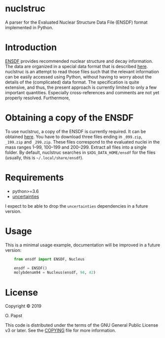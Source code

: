 # nuclstruc

A parser for the Evaluated Nuclear Structure Data File (ENSDF) format implemented in Python.


# Introduction

[ENSDF](https://www.nndc.bnl.gov/ensdf/) provides recommended nuclear structure and decay information.
The data are organized in a special data format that is described [here](https://www.nndc.bnl.gov/nndcscr/documents/ensdf/ensdf-manual.pdf).
nuclstruc is an attempt to read those files such that the relevant information can be easily accessed using Python,
without having to worry about the details of the (complicated) data format.
The specification is quite extensive, and thus, the present approach is currently limited to only a few important quantities.
Especially cross-references and comments are not yet properly resolved.
Furthermore, 


# Obtaining a copy of the ENSDF

To use nuclstruc, a copy of the ENSDF is currently required.
It can be obtained [here](https://www.nndc.bnl.gov/ensarchivals/).
You have to download three files ending in `_099.zip`, `_199.zip` and `_299.zip`.
These files correspond to the evaluated nuclei in the mass ranges 1–99, 100–199 and 200–299.
Extract all files into a single folder.
By default, nuclstruc searches in `$XDG_DATA_HOME/ensdf` for the files (usually, this is `~/.local/share/ensdf`).


# Requirements

- python>=3.6
- [uncertainties](https://pythonhosted.org/uncertainties/)

I expect to be able to drop the `uncertainties` dependencies in a future version.


# Usage

This is a minimal usage example, documentation will be improved in a future version:

```python
    from ensdf import ENSDF, Nucleus

    ensdf = ENSDF()
    molybdenum94 = Nucleus(ensdf, 94, 42)
```


# License

Copyright © 2019

O. Papst

This code is distributed under the terms of the GNU General Public License v3 or later. See the [COPYING](COPYING) file for more information.
